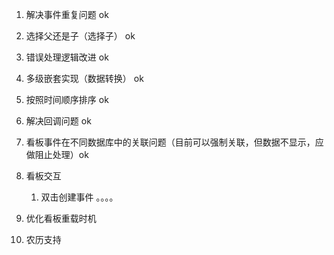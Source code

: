 1. 解决事件重复问题  ok
2. 选择父还是子（选择子）       ok
3. 错误处理逻辑改进  ok
4. 多级嵌套实现（数据转换）  ok
5. 按照时间顺序排序  ok
6. 解决回调问题 ok
7. 看板事件在不同数据库中的关联问题（目前可以强制关联，但数据不显示，应做阻止处理）ok
8. 看板交互
    1. 双击创建事件
    。。。。

9. 优化看板重载时机
10. 农历支持
